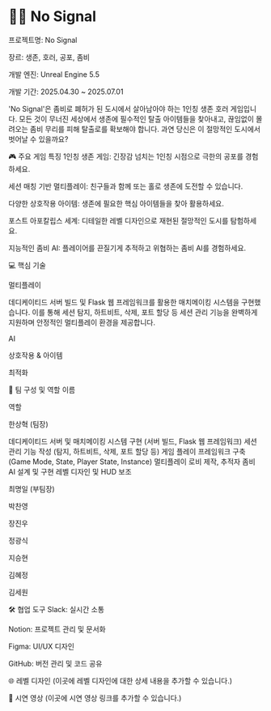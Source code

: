 # 🧟‍♂️ No Signal

프로젝트명: No Signal

장르: 생존, 호러, 공포, 좀비

개발 엔진: Unreal Engine 5.5

개발 기간: 2025.04.30 ~ 2025.07.01

'No Signal'은 좀비로 폐허가 된 도시에서 살아남아야 하는 1인칭 생존 호러 게임입니다. 모든 것이 무너진 세상에서 생존에 필수적인 탈출 아이템들을 찾아내고, 끊임없이 몰려오는 좀비 무리를 피해 탈출로를 확보해야 합니다. 과연 당신은 이 절망적인 도시에서 벗어날 수 있을까요?

🎮 주요 게임 특징
1인칭 생존 게임: 긴장감 넘치는 1인칭 시점으로 극한의 공포를 경험하세요.

세션 매칭 기반 멀티플레이: 친구들과 함께 또는 홀로 생존에 도전할 수 있습니다.

다양한 상호작용 아이템: 생존에 필요한 핵심 아이템들을 찾아 활용하세요.

포스트 아포칼립스 세계: 디테일한 레벨 디자인으로 재현된 절망적인 도시를 탐험하세요.

지능적인 좀비 AI: 플레이어를 끈질기게 추적하고 위협하는 좀비 AI를 경험하세요.

💻 핵심 기술

멀티플레이

데디케이티드 서버 빌드 및 Flask 웹 프레임워크를 활용한 매치메이킹 시스템을 구현했습니다. 이를 통해 세션 탐지, 하트비트, 삭제, 포트 할당 등 세션 관리 기능을 완벽하게 지원하며 안정적인 멀티플레이 환경을 제공합니다.


AI


상호작용 & 아이템


최적화


👥 팀 구성 및 역할
이름

역할

한상혁 (팀장)

데디케이티드 서버 및 매치메이킹 시스템 구현 (서버 빌드, Flask 웹 프레임워크)
세션 관리 기능 작성 (탐지, 하트비트, 삭제, 포트 할당 등)
게임 플레이 프레임워크 구축 (Game Mode, State, Player State, Instance)
멀티플레이 로비 제작, 추적자 좀비 AI 설계 및 구현
레벨 디자인 및 HUD 보조

최명일 (부팀장)

박찬영

장진우

정광식

지승현

김혜정

김세원


🛠️ 협업 도구
Slack: 실시간 소통

Notion: 프로젝트 관리 및 문서화

Figma: UI/UX 디자인

GitHub: 버전 관리 및 코드 공유

🌐 레벨 디자인
(이곳에 레벨 디자인에 대한 상세 내용을 추가할 수 있습니다.)

📸 시연 영상
(이곳에 시연 영상 링크를 추가할 수 있습니다.)
